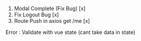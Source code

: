 1. Modal Complete (Fix Bug) [x]
2. Fix Logout Bug [x]
3. Route Push in axios get /me [x]

Error :
Validate with vue state (cant take data in state)
